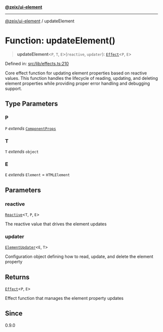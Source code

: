 [**@zeix/ui-element**](../README.md)

***

[@zeix/ui-element](../globals.md) / updateElement

# Function: updateElement()

> **updateElement**\<`P`, `T`, `E`\>(`reactive`, `updater`): [`Effect`](../type-aliases/Effect.md)\<`P`, `E`\>

Defined in: [src/lib/effects.ts:210](https://github.com/efflore/ui-element/blob/6f13c4cee43b2a37b146c096e1a255409b73e79b/src/lib/effects.ts#L210)

Core effect function for updating element properties based on reactive values.
This function handles the lifecycle of reading, updating, and deleting element properties
while providing proper error handling and debugging support.

## Type Parameters

### P

`P` *extends* [`ComponentProps`](../type-aliases/ComponentProps.md)

### T

`T` *extends* `object`

### E

`E` *extends* `Element` = `HTMLElement`

## Parameters

### reactive

[`Reactive`](../type-aliases/Reactive.md)\<`T`, `P`, `E`\>

The reactive value that drives the element updates

### updater

[`ElementUpdater`](../type-aliases/ElementUpdater.md)\<`E`, `T`\>

Configuration object defining how to read, update, and delete the element property

## Returns

[`Effect`](../type-aliases/Effect.md)\<`P`, `E`\>

Effect function that manages the element property updates

## Since

0.9.0
